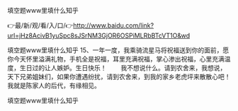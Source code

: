 填空题www里填什么知乎

👉最/新/观/看/入/口/👉http://www.baidu.com/link?url=jHz8AcivB1yuSpc8sJSrNM3GjOR6OSPiMLRbBTcVT1O&wd

填空题www里填什么知乎	15、一年一度，我乘骑流星马将祝福送到你的面前，愿你今天怀里溢满礼物，手机全是祝福，耳里充满祝福，掌心渗出祝福，心里充满温度，生日过的让人嫉妒。生日快乐！
　　我不想说什么。请到农舍来，我想说，天下兄弟姐妹们，如果你遭遇纷扰，请到农舍来，到我的家乡老虎坪来散散心吧！我就是陈家人的后代，有缘相见。


填空题www里填什么知乎
